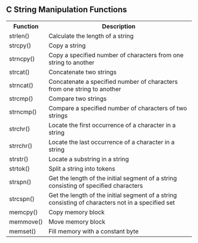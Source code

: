 <h2>C String Manipulation Functions</h2>

<table>
<tr>
<th>Function</th>
<th>Description</th>
</tr>
<tr>
<td>strlen()</td>
<td>Calculate the length of a string</td>
</tr>
<tr>
<td>strcpy()</td>
<td>Copy a string</td>
</tr>
<tr>
<td>strncpy()</td>
<td>Copy a specified number of characters from one string to another</td>
</tr>
<tr>
<td>strcat()</td>
<td>Concatenate two strings</td>
</tr>
<tr>
<td>strncat()</td>
<td>Concatenate a specified number of characters from one string to another</td>
</tr>
<tr>
<td>strcmp()</td>
<td>Compare two strings</td>
</tr>
<tr>
<td>strncmp()</td>
<td>Compare a specified number of characters of two strings</td>
</tr>
<tr>
<td>strchr()</td>
<td>Locate the first occurrence of a character in a string</td>
</tr>
<tr>
<td>strrchr()</td>
<td>Locate the last occurrence of a character in a string</td>
</tr>
<tr>
<td>strstr()</td>
<td>Locate a substring in a string</td>
</tr>
<tr>
<td>strtok()</td>
<td>Split a string into tokens</td>
</tr>
<tr>
<td>strspn()</td>
<td>Get the length of the initial segment of a string consisting of specified characters</td>
</tr>
<tr>
<td>strcspn()</td>
<td>Get the length of the initial segment of a string consisting of characters not in a specified set</td>
</tr>
<tr>
<td>memcpy()</td>
<td>Copy memory block</td>
</tr>
<tr>
<td>memmove()</td>
<td>Move memory block</td>
</tr>
<tr>
<td>memset()</td>
<td>Fill memory with a constant byte</td>
</tr>
</table>